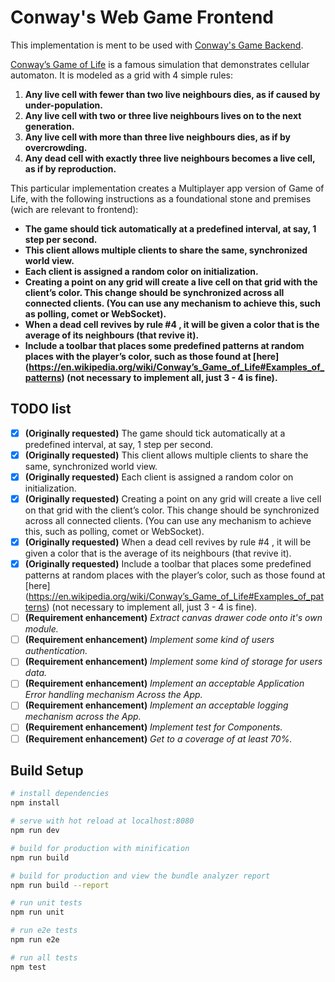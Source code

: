 # Conway's Web Game Frontend


This implementation is ment to be used with [Conway's Game Backend](https://github.com/Miguel0/conwaysGame-Backend).

[Conway’s Game of Life](https://en.wikipedia.org/wiki/Conway's_Game_of_Life) is a famous simulation that demonstrates cellular automaton. It is modeled as a grid with 4 simple rules:

1. **Any live cell with fewer than two live neighbours dies, as if caused by under-population.**
2. **Any live cell with two or three live neighbours lives on to the next generation.**
3. **Any live cell with more than three live neighbours dies, as if by overcrowding.**
4. **Any dead cell with exactly three live neighbours becomes a live cell, as if by reproduction.**

This particular implementation creates a Multiplayer app version of Game of Life, with the following instructions as a foundational stone and premises (wich are relevant to frontend):

- **The game should tick automatically at a predefined interval, at say, 1 step per second.**
- **This client allows multiple clients to share the same, synchronized world view.**
- **Each client is assigned a random color on initialization.**
- **Creating a point on any grid will create a live cell on that grid with the client’s color. This change should be synchronized across all connected clients. (You can use any mechanism to achieve this, such as polling, comet or WebSocket).**
- **When a dead cell revives by rule #4 , it will be given a color that is the average of its neighbours (that revive it).**
- **Include a toolbar that places some predefined patterns at random places with the player’s color, such as those found at [here] (https://en.wikipedia.org/wiki/Conway’s_Game_of_Life#Examples_of_patterns) (not necessary to implement all, just 3 - 4 is fine).**

## TODO list
- [x] **\(Originally requested)** The game should tick automatically at a predefined interval, at say, 1 step per second.
- [x] **\(Originally requested)** This client allows multiple clients to share the same, synchronized world view.
- [x] **\(Originally requested)** Each client is assigned a random color on initialization.
- [x] **\(Originally requested)** Creating a point on any grid will create a live cell on that grid with the client’s color. This change should be synchronized across all connected clients. (You can use any mechanism to achieve this, such as polling, comet or WebSocket).
- [x] **\(Originally requested)** When a dead cell revives by rule #4 , it will be given a color that is the average of its neighbours (that revive it).
- [x] **\(Originally requested)** Include a toolbar that places some predefined patterns at random places with the player’s color, such as those found at [here] (https://en.wikipedia.org/wiki/Conway’s_Game_of_Life#Examples_of_patterns) (not necessary to implement all, just 3 - 4 is fine).
- [ ] **\(Requirement enhancement)** _Extract canvas drawer code onto it's own module._
- [ ] **\(Requirement enhancement)** _Implement some kind of users authentication._
- [ ] **\(Requirement enhancement)** _Implement some kind of storage for users data._
- [ ] **\(Requirement enhancement)** _Implement an acceptable Application Error handling mechanism Across the App._
- [ ] **\(Requirement enhancement)** _Implement an acceptable logging mechanism across the App._
- [ ] **\(Requirement enhancement)** _Implement test for Components._
- [ ] **\(Requirement enhancement)** _Get to a coverage of at least 70%._

## Build Setup

``` bash
# install dependencies
npm install

# serve with hot reload at localhost:8080
npm run dev

# build for production with minification
npm run build

# build for production and view the bundle analyzer report
npm run build --report

# run unit tests
npm run unit

# run e2e tests
npm run e2e

# run all tests
npm test
```
